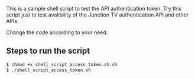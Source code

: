 This is a sample shell script to test the API authentication token. Try this script just to test avalibility of the Junction TV authentication
API and other APIs.

Change the code according to your need.

## Steps to run the script

```bash 
$ chmod +x shell_script_access_token.sh.sh
$ ./shell_script_access_token.sh 
```
